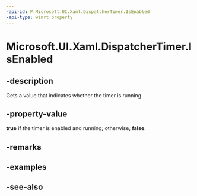 ```yaml
---
-api-id: P:Microsoft.UI.Xaml.DispatcherTimer.IsEnabled
-api-type: winrt property
---
```


<!-- Property syntax
public bool IsEnabled { get; }
-->

# Microsoft.UI.Xaml.DispatcherTimer.IsEnabled

## -description
Gets a value that indicates whether the timer is running.

## -property-value
**true** if the timer is enabled and running; otherwise, **false**.

## -remarks

## -examples

## -see-also
